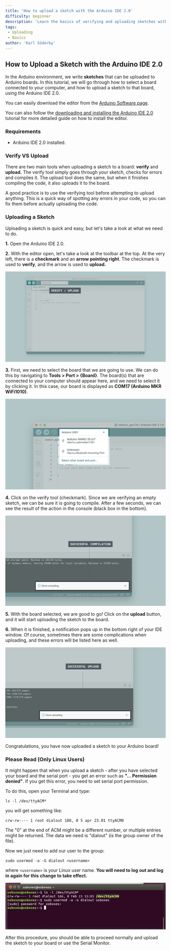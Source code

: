 ```yaml
---
title: 'How to upload a sketch with the Arduino IDE 2.0'
difficulty: beginner
description: 'Learn the basics of verifying and uploading sketches with the new IDE 2.0.'
tags:
 - Uploading
 - Basics
author: 'Karl Söderby'
---
```


## How to Upload a Sketch with the Arduino IDE 2.0

In the Arduino environment, we write **sketches** that can be uploaded to Arduino boards. In this tutorial, we will go through how to select a board connected to your computer, and how to upload a sketch to that board, using the Arduino IDE 2.0.

You can easily download the editor from the [Arduino Software page](https://www.arduino.cc/en/software#experimental-software). 

You can also follow the [downloading and installing the Arduino IDE 2.0](./ide-v2-downloading-and-installing) tutorial for more detailed guide on how to install the editor.

### Requirements

- Arduino IDE 2.0 installed. 

### Verify VS Upload

There are two main tools when uploading a sketch to a board: **verify** and **upload.** The verify tool simply goes through your sketch, checks for errors and compiles it. The upload tool does the same, but when it finishes compiling the code, it also uploads it to the board.

A good practice is to use the verifying tool before attempting to upload anything. This is a quick way of spotting any errors in your code, so you can fix them before actually uploading the code. 

### Uploading a Sketch

Uploading a sketch is quick and easy, but let's take a look at what we need to do. 

**1.** Open the Arduino IDE 2.0. 

**2.** With the editor open, let's take a look at the toolbar at the top. At the very left, there is a **checkmark** and an **arrow pointing right**. The checkmark is used to **verify**, and the arrow is used to **upload.** 

![Verifying and uploading buttons.](assets/uploading-a-sketch-img01.png)

**3.** First, we need to select the board that we are going to use. We can do this by navigating to **Tools > Port > {Board}**. The board(s) that are connected to your computer should appear here, and we need to select it by clicking it. In this case, our board is displayed as **COM17 (Arduino MKR WiFi1010)**.

![Selecting the board.](assets/uploading-a-sketch-img03.png)

**4.** Click on the verify tool (checkmark). Since we are verifying an empty sketch, we can be sure it is going to compile. After a few seconds, we can see the result of the action in the console (black box in the bottom). 

![Successful compilation printed in the console.](assets/uploading-a-sketch-img02.png)

**5.** With the board selected, we are good to go! Click on the **upload** button, and it will start uploading the sketch to the board. 

**6.** When it is finished, a notification pops up in the bottom right of your IDE window. Of course, sometimes there are some complications when uploading, and these errors will be listed here as well.

![Successful upload printed in the console.](assets/uploading-a-sketch-img04.png)

Congratulations, you have now uploaded a sketch to your Arduino board!

### Please Read (Only Linux Users)

It might happen that when you upload a sketch - after you have selected your board and the serial port - you get an error such as **"... Permission denied"**. If you get this error, you need to set serial port permission.

To do this, open your Terminal and type:

```
ls -l /dev/ttyACM*
```

you will get something like:

```
crw-rw---- 1 root dialout 188, 0 5 apr 23.01 ttyACM0
```

The "0" at the end of ACM might be a different number, or multiple entries might be returned. The data we need is "dialout" (is the group owner of the file).

Now we just need to add our user to the group:

```
sudo usermod -a -G dialout <username>
```

where `<username>` is your Linux user name. **You will need to log out and log in again for this change to take effect.**

![Adding user to the group.](assets/Ubuntu_Serial.jpeg)

After this procedure, you should be able to proceed normally and upload the sketch to your board or use the Serial Monitor.
